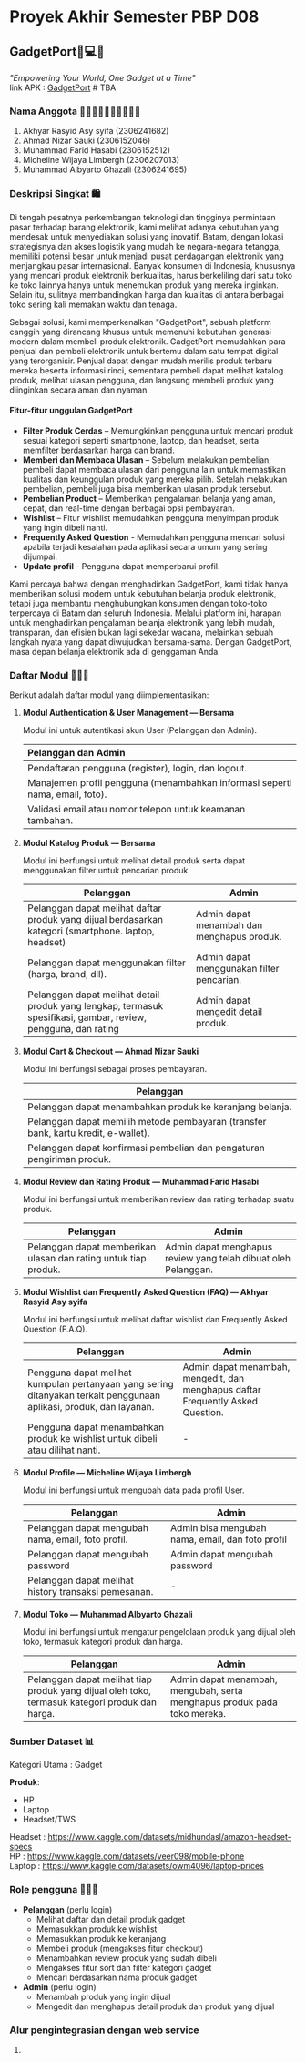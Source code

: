 # Proyek Akhir Semester PBP D08
## GadgetPort📱💻🛒
_"Empowering Your World, One Gadget at a Time"_  <br>
link APK : [GadgetPort]() # TBA

### Nama Anggota 🧑‍🎓👩‍🎓👨‍🎓🧑‍🎓👨‍🎓
1. Akhyar Rasyid Asy syifa (2306241682)
2. Ahmad Nizar Sauki (2306152046)
3. Muhammad Farid Hasabi (2306152512)
4. Micheline Wijaya Limbergh (2306207013)
5. Muhammad Albyarto Ghazali (2306241695)

### Deskripsi Singkat 🛍️
Di tengah pesatnya perkembangan teknologi dan tingginya permintaan pasar terhadap barang elektronik, kami melihat adanya kebutuhan yang mendesak untuk menyediakan solusi yang inovatif. Batam, dengan lokasi strategisnya dan akses logistik yang mudah ke negara-negara tetangga, memiliki potensi besar untuk menjadi pusat perdagangan elektronik yang menjangkau pasar internasional. Banyak konsumen di Indonesia, khususnya yang mencari produk elektronik berkualitas, harus berkeliling dari satu toko ke toko lainnya hanya untuk menemukan produk yang mereka inginkan. Selain itu, sulitnya membandingkan harga dan kualitas di antara berbagai toko sering kali memakan waktu dan tenaga.

Sebagai solusi, kami memperkenalkan "GadgetPort", sebuah platform canggih yang dirancang khusus untuk memenuhi kebutuhan generasi modern dalam membeli produk elektronik. GadgetPort memudahkan para penjual dan pembeli elektronik untuk bertemu dalam satu tempat digital yang terorganisir. Penjual dapat dengan mudah merilis produk terbaru mereka beserta informasi rinci, sementara pembeli dapat melihat katalog produk, melihat ulasan pengguna, dan langsung membeli produk yang diinginkan secara aman dan nyaman.

#### Fitur-fitur unggulan GadgetPort 
- **Filter Produk Cerdas** – Memungkinkan pengguna untuk mencari produk sesuai kategori seperti smartphone, laptop, dan headset, serta memfilter berdasarkan harga dan brand.
- **Memberi dan Membaca Ulasan** – Sebelum melakukan pembelian, pembeli dapat membaca ulasan dari pengguna lain untuk memastikan kualitas dan keunggulan produk yang mereka pilih. Setelah melakukan pembelian, pembeli juga bisa memberikan ulasan produk tersebut. 
- **Pembelian Product** – Memberikan pengalaman belanja yang aman, cepat, dan real-time dengan berbagai opsi pembayaran.
- **Wishlist** – Fitur wishlist memudahkan pengguna menyimpan produk yang ingin dibeli nanti.
- **Frequently Asked Question** - Memudahkan pengguna mencari solusi apabila terjadi kesalahan pada aplikasi secara umum yang sering dijumpai.
- **Update profil** - Pengguna dapat memperbarui profil.

Kami percaya bahwa dengan menghadirkan GadgetPort, kami tidak hanya memberikan solusi modern untuk kebutuhan belanja produk elektronik, tetapi juga membantu menghubungkan konsumen dengan toko-toko terpercaya di Batam dan seluruh Indonesia. Melalui platform ini, harapan untuk menghadirkan pengalaman belanja elektronik yang lebih mudah, transparan, dan efisien bukan lagi sekedar wacana, melainkan sebuah langkah nyata yang dapat diwujudkan bersama-sama. Dengan GadgetPort, masa depan belanja elektronik ada di genggaman Anda.

### Daftar Modul 🧑🏻‍💻
Berikut adalah daftar modul yang diimplementasikan:
1. **Modul Authentication & User Management — Bersama** 
   
      Modul ini untuk autentikasi akun User (Pelanggan dan Admin).
   
      | Pelanggan dan Admin |
      | :------------------- |
      |Pendaftaran pengguna (register), login, dan logout. |
      |Manajemen profil pengguna (menambahkan informasi seperti nama, email, foto).|
      |Validasi email atau nomor telepon untuk keamanan tambahan.|

3. **Modul Katalog Produk — Bersama** 

      Modul ini berfungsi untuk melihat detail produk serta dapat menggunakan filter untuk pencarian produk.
      
      Pelanggan | Admin
      -|-
      Pelanggan dapat melihat daftar produk yang dijual berdasarkan kategori (smartphone. laptop, headset)| Admin dapat menambah dan menghapus produk. |
      Pelanggan dapat menggunakan filter (harga, brand, dll).| Admin dapat menggunakan filter pencarian. |
      Pelanggan dapat melihat detail produk yang lengkap, termasuk spesifikasi, gambar, review, pengguna, dan rating| Admin dapat mengedit detail produk. |

4. **Modul Cart & Checkout — Ahmad Nizar Sauki**
      
      Modul ini berfungsi sebagai proses pembayaran.
   
      | Pelanggan |
      | -------   |
      |Pelanggan dapat menambahkan produk ke keranjang belanja. |
      |Pelanggan dapat memilih metode pembayaran (transfer bank, kartu kredit, e-wallet).|
      | Pelanggan dapat konfirmasi pembelian dan pengaturan pengiriman produk. |
5. **Modul Review dan Rating Produk — Muhammad Farid Hasabi** 
   
      Modul ini berfungsi untuk memberikan review dan rating terhadap suatu produk.
      
      Pelanggan | Admin
      -|-
      Pelanggan dapat memberikan ulasan dan rating untuk tiap produk.|Admin dapat menghapus review yang telah dibuat oleh Pelanggan.
6. **Modul Wishlist dan Frequently Asked Question (FAQ) — Akhyar Rasyid Asy syifa** 
   
      Modul ini berfungsi untuk melihat daftar wishlist dan Frequently Asked Question (F.A.Q).
    
      | Pelanggan | Admin |
      | --------- | ----- |
      | Pengguna dapat melihat kumpulan pertanyaan yang sering ditanyakan terkait penggunaan aplikasi, produk, dan layanan.| Admin dapat menambah, mengedit, dan menghapus daftar Frequently Asked Question. |
      | Pengguna dapat menambahkan produk ke wishlist untuk dibeli atau dilihat nanti.| -  |
   
7. **Modul Profile — Micheline Wijaya Limbergh**
    
     Modul ini berfungsi untuk mengubah data pada profil User.
     
     | Pelanggan | Admin |
     | --------- | ----- |
     | Pelanggan dapat mengubah nama, email, foto profil.| Admin bisa mengubah nama, email, dan foto profil|
     | Pelanggan dapat mengubah password | Admin dapat mengubah password |
     | Pelanggan dapat melihat history transaksi pemesanan. | -|
   
8. **Modul Toko — Muhammad Albyarto Ghazali**

      Modul ini berfungsi untuk mengatur pengelolaan produk yang dijual oleh toko, termasuk kategori produk dan harga.
   
      Pelanggan|Admin
      -|-
      Pelanggan dapat melihat tiap produk yang dijual oleh toko, termasuk kategori produk dan harga.|Admin dapat menambah, mengubah, serta menghapus produk pada toko mereka.

### Sumber Dataset 📊
Kategori Utama : Gadget

**Produk**:
- HP
- Laptop
- Headset/TWS

Headset    : https://www.kaggle.com/datasets/midhundasl/amazon-headset-specs <br>
HP         : https://www.kaggle.com/datasets/veer098/mobile-phone <br>
Laptop     : https://www.kaggle.com/datasets/owm4096/laptop-prices <br>

### Role pengguna 🙋🏻‍♀
- **Pelanggan** (perlu login)
    - Melihat daftar dan detail produk gadget
    - Memasukkan produk ke wishlist
    - Memasukkan produk ke keranjang
    - Membeli produk (mengakses fitur checkout)
    - Menambahkan review produk yang sudah dibeli
    - Mengakses fitur sort dan filter kategori gadget
    - Mencari berdasarkan nama produk gadget
- **Admin** (perlu login)
    - Menambah produk yang ingin dijual
    - Mengedit dan menghapus detail produk dan produk yang dijual 

### Alur pengintegrasian dengan web service
1. 
